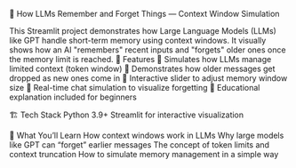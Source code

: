 🧠 How LLMs Remember and Forget Things — Context Window Simulation

This Streamlit project demonstrates how Large Language Models (LLMs) like GPT handle short-term memory using context windows. It visually shows how an AI "remembers" recent inputs and "forgets" older ones once the memory limit is reached.
🚀 Features
🧩 Simulates how LLMs manage limited context (token window)
🔁 Demonstrates how older messages get dropped as new ones come in
🧠 Interactive slider to adjust memory window size
💬 Real-time chat simulation to visualize forgetting
📘 Educational explanation included for beginners

🏗️ Tech Stack
Python 3.9+
Streamlit for interactive visualization

🧠 What You’ll Learn
How context windows work in LLMs
Why large models like GPT can “forget” earlier messages
The concept of token limits and context truncation
How to simulate memory management in a simple way
